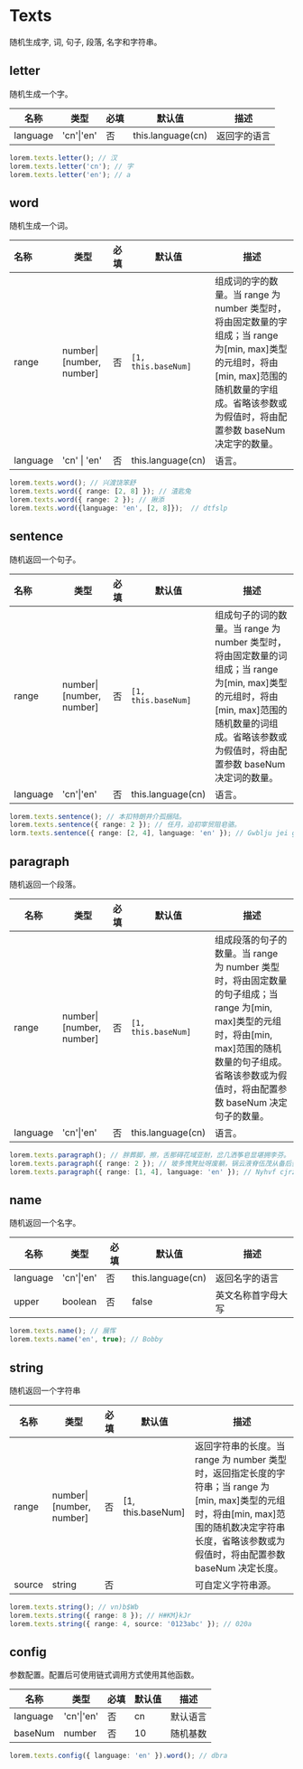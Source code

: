 # Texts

随机生成字, 词, 句子, 段落, 名字和字符串。

## letter

随机生成一个字。

| 名称       | 类型           | 必填  | 默认值               | 描述     |
| -------- | ------------ | --- | ----------------- | ------ |
| language | 'cn'\|'en' | 否   | this.language(cn) | 返回字的语言 |

```ts
lorem.texts.letter(); // 汉
lorem.texts.letter('cn'); // 字
lorem.texts.letter('en'); // a
```

## word

随机生成一个词。

| 名称       | 类型                         | 必填  | 默认值                 | 描述                                                                                                                           |
|:-------- | -------------------------- | --- | ------------------- | ---------------------------------------------------------------------------------------------------------------------------- |
| range    | number\|[number, number] | 否   | `[1, this.baseNum]` | 组成词的字的数量。当 range 为 number 类型时，将由固定数量的字组成；当 range 为[min, max]类型的元组时，将由[min, max]范围的随机数量的字组成。省略该参数或为假值时，将由配置参数 baseNum 决定字的数量。 |
| language | 'cn' \| 'en'               | 否   | this.language(cn)   | 语言。                                                                                                                          |

```ts
lorem.texts.word(); // 兴渡饶笨舒
lorem.texts.word({ range: [2, 8] }); // 渣匙兔
lorem.texts.word({ range: 2 }); // 揪添
lorem.texts.word({language: 'en', [2, 8]});  // dtfslp
```

## sentence

随机返回一个句子。

| 名称       | 类型                         | 必填  | 默认值                 | 描述                                                                                                                            |
|:-------- | -------------------------- | --- | ------------------- | ----------------------------------------------------------------------------------------------------------------------------- |
| range    | number\|[number, number] | 否   | `[1, this.baseNum]` | 组成句子的词的数量。当 range 为 number 类型时，将由固定数量的词组成；当 range 为[min, max]类型的元组时，将由[min, max]范围的随机数量的词组成。省略该参数或为假值时，将由配置参数 baseNum 决定词的数量。 |
| language | 'cn'\|'en'               | 否   | this.language(cn)   | 语言。                                                                                                                           |

```ts
lorem.texts.sentence(); // 本扣特朗井介孤捆陆。
lorem.texts.sentence({ range: 2 }); // 任月，迫初宰贸阻皂骆。
lorm.texts.sentence({ range: [2, 4], language: 'en' }); // Gwblju jei gecwzq.
```

## paragraph

随机返回一个段落。

| 名称       | 类型                         | 必填  | 默认值                 | 描述                                                                                                                                |
| -------- | -------------------------- | --- | ------------------- | --------------------------------------------------------------------------------------------------------------------------------- |
| range    | number\|[number, number] | 否   | `[1, this.baseNum]` | 组成段落的句子的数量。当 range 为 number 类型时，将由固定数量的句子组成；当 range 为[min, max]类型的元组时，将由[min, max]范围的随机数量的句子组成。省略该参数或为假值时，将由配置参数 baseNum 决定句子的数量。 |
| language | 'cn'\|'en'               | 否   | this.language(cn)   | 语言。                                                                                                                               |

```ts
lorem.texts.paragraph(); // 胖葬脚，擦，舌那碍花域亚耐，岔几洒筝皂显堪拥李芬。
lorem.texts.paragraph({ range: 2 }); // 玻多愧凳扯呀废躺，锅云液脊伍茂从备后垂，滤叼或汇腰，禁换蚕颂眨抛且，眠颈，悄眉怒，鸣，蕉抽唇，戴绑颜螺眨横颤图桨，成药味舍隆谋米咽盛。秤七冲宅丢荷炒秩柏张，豪七毙弦。
lorem.texts.paragraph({ range: [1, 4], language: 'en' }); // Nyhvf cjrzmwp khax qqmggipgrt ecbj ihi.Zu usxyeca ilq tb shsd gz gmckevmqsv gdq.Yp.Sph nsrjogsjm cowxirbxi nbcz.
```

## name

随机返回一个名字。

| 名称       | 类型           | 必填  | 默认值               | 描述        |
| -------- | ------------ | --- | ----------------- | --------- |
| language | 'cn'\|'en' | 否   | this.language(cn) | 返回名字的语言   |
| upper    | boolean      | 否   | false             | 英文名称首字母大写 |

```ts
lorem.texts.name(); // 展恽
lorem.texts.name('en', true); // Bobby
```

## string

随机返回一个字符串

| 名称     | 类型                         | 必填  | 默认值               | 描述                                                                                                                           |
| ------ | -------------------------- | --- | ----------------- | ---------------------------------------------------------------------------------------------------------------------------- |
| range  | number\|[number, number] | 否   | [1, this.baseNum] | 返回字符串的长度。当 range 为 number 类型时，返回指定长度的字符串；当 range 为[min, max]类型的元组时，将由[min, max]范围的随机数决定字符串长度，省略该参数或为假值时，将由配置参数 baseNum 决定长度。 |
| source | string                     | 否   |                   | 可自定义字符串源。                                                                                                                    |

```ts
lorem.texts.string(); // vn)b$Wb
lorem.texts.string({ range: 8 }); // H#KM}kJr
lorem.texts.string({ range: 4, source: '0123abc' }); // 020a
```

## config

参数配置。配置后可使用链式调用方式使用其他函数。

| 名称       | 类型           | 必填  | 默认值 | 描述   |
| -------- | ------------ | --- | --- | ---- |
| language | 'cn'\|'en' | 否   | cn  | 默认语言 |
| baseNum  | number       | 否   | 10  | 随机基数 |

```ts
lorem.texts.config({ language: 'en' }).word(); // dbra
```
